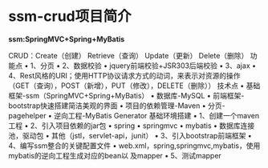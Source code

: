 # ssm-crud项目简介

**ssm:SpringMVC+Spring+MyBatis**

CRUD：Create（创建）
Retrieve（查询）
Update（更新）
Delete（删除）
功能点
• 1、分页
• 2、数据校验
• jquery前端校验+JSR303后端校验
• 3、ajax
• 4、Rest风格的URI；使用HTTP协议请求方式的动词，来表示对资源的操作（GET（查询），POST（新增），PUT（修改），DELETE（删除））
技术点
• 基础框架-ssm（SpringMVC+Spring+MyBatis） • 数据库-MySQL
• 前端框架-bootstrap快速搭建简洁美观的界面
• 项目的依赖管理-Maven
• 分页-pagehelper
• 逆向工程-MyBatis Generator
基础环境搭建
• 1、创建一个maven工程
• 2、引入项目依赖的jar包 • spring
• springmvc
• mybatis
• 数据库连接池，驱动包
• 其他（jstl，servlet-api，junit） • 3、引入bootstrap前端框架
• 4、编写ssm整合的关键配置文件
• web.xml，spring,springmvc,mybatis，使用mybatis的逆向工程生成对应的bean以 及mapper
• 5、测试mapper
